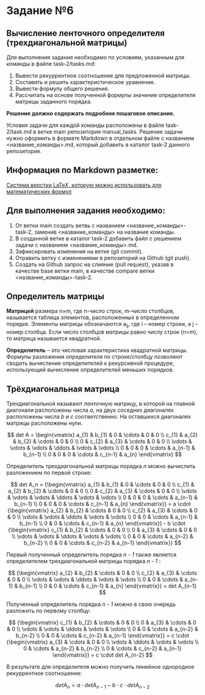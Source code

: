 # Задание №6
## Вычисление ленточного определителя (трехдиагональной матрицы)
Для выполнения задания необходимо по условиям, указанным для команды в файле task-2/tasks.md:
1. Вывести рекуррентное соотношение для предложенной матрицы.
2. Составить и решить характеристическое уравнение.
3. Вывести формулу общего решения.
4. Рассчитать на основе полученной формулы значение определителя матрицы заданного порядка.

**Решение должно содержать подробное пошаговое описание.**

Условия задачи для каждой команды расположены в файле task-2/task.md в ветке main репозитория manual_tasks. 
Решение задачи нужно оформить в формате Markdown в отдельном файле с названием <название_команды>.md, который добавить в каталог task-2 данного репозитория.

## Информация по Markdown разметке:
[Система верстки LaTeX, которую можно использовать для математических формул](https://grammarware.net/text/syutkin/MathInLaTeX.pdf)


## Для выполнения задания необходимо:
1. От ветки main создать ветвь с названием <название_команды>-task-2, заменив <название_команды> на название команды.
2. В созданной ветке в каталог task-2 добавить файл с решением задачи с названием <название_команды>.md.
3. Зафиксировать изменения на ветке (git commit).
4. Отравить ветку с изменениями в репозиторий на Github (git push).
5. Создать на Github запрос на слияние (pull request), указав в качестве base ветки main, в качестве compare ветки <название_команды>-task-2.

## Определитель матрицы

**Матрицей** размера n×m, где n-число строк, m-число столбцов, называется таблица элементов, расположенных в определенном порядке. Элементы матрицы обозначаются a<sub>ij</sub>, где i – номер строки, а j – номер столбца. Если число столбцов матрицы равно числу строк (n=m), то матрица называется квадратной.    
  
**Определитель** – это числовая характеристика квадратной матрицы. Формулы разложения определителя по строке/столбцу позволяют сводить вычисление определителей к рекурсивной процедуре, использующей вычисление определителей меньших порядков.  
  
## Трёхдиагональная матрица  
  
Трехдиагональной называют ленточную матрицу, в которой на главной диагонали расположены числа *a*, на двух соседних диагоналях расположены числа *b* и *c* соответственно. На оставшихся диагоналях матрицы расположены нули.  
  
  
$$  
det A =   
 \begin{vmatrix}  
  a_{1} & b_{1} & 0 & \cdots & 0 & 0 \\  
  с_{1} & a_{2} & b_{2} & \cdots & 0 & 0 \\  
  0 & с_{2} & a_{3} & \cdots & 0 & 0 \\  
  \vdots  & \vdots & \vdots & \ddots & \vdots & \vdots  \\  
  0 & 0 & 0 & \cdots & a_{n-1} & b_{n-1} \\  
  0 & 0 & 0 & \cdots & c_{n-1} & a_{n}   
 \end{vmatrix}  
$$  
  
Определитель трехдиагональной матрицы порядка *n* можно вычислить разложением по первой строке:  
  
$$  
det A_n =   
 {\begin{vmatrix}  
  a_{1} & b_{1} & 0 & \cdots & 0 & 0 \\  
  с_{1} & a_{2} & b_{2} & \cdots & 0 & 0 \\  
  0 & с_{2} & a_{3} & \cdots & 0 & 0 \\  
  \vdots  & \vdots & \vdots & \ddots & \vdots & \vdots  \\  
  0 & 0 & 0 & \cdots & a_{n-1} & b_{n-1} \\  
  0 & 0 & 0 & \cdots & c_{n-1} & a_{n}   
 \end{vmatrix}} =   
 a \cdot  {\begin{vmatrix}  
  a_{2} & b_{2} & \cdots & 0 & 0 \\  
  с_{2} & a_{3} & \cdots & 0 & 0 \\  
  \vdots & \vdots & \ddots & \vdots & \vdots  \\  
  0 & 0 & \cdots & a_{n-1} & b_{n-1} \\  
  0 & 0 & \cdots & c_{n-1} & a_{n}   
 \end{vmatrix}} -   
 b \cdot {\begin{vmatrix}  
  с_{1} & b_{2} & \cdots & 0 & 0 \\  
  0 & a_{3} & \cdots & 0 & 0 \\  
  \vdots  & \vdots & \ddots & \vdots & \vdots  \\  
  0 & 0 & \cdots & a_{n-2} & b_{n-2} \\  
  0 & 0 & \cdots & c_{n-2} & a_{n-1}   
 \end{vmatrix}}   
$$  
  
Первый полученный определитель порядка *n - 1* также является определителем трехдиагональной матрицы порядка *n - 1* :  
  
$$  
 {\begin{vmatrix}  
  a_{2} & b_{2} & \cdots & 0 & 0 \\  
  с_{2} & a_{3} & \cdots & 0 & 0 \\  
  \vdots & \vdots & \ddots & \vdots & \vdots  \\  
  0 & 0 & \cdots & a_{n-1} & b_{n-1} \\  
  0 & 0 & \cdots & c_{n-1} & a_{n}   
 \end{vmatrix}} = det A_{n-1}    
$$  
  
Полученный определитель порядка *n - 1* можно в свою очередь разложить по первому столбцу:  
  
$$    
{\begin{vmatrix}    
  с_{1} & b_{2} & \cdots & 0 & 0 \\    
  0 & a_{3} & \cdots & 0 & 0 \\    
  \vdots  & \vdots & \ddots & \vdots & \vdots  \\    
  0 & 0 & \cdots & a_{n-2} & b_{n-2} \\    
  0 & 0 & \cdots & c_{n-2} & a_{n-1}     
 \end{vmatrix}}  =   
 c \cdot {\begin{vmatrix}    
  a_{3} & \cdots & 0 & 0 \\    
  \vdots & \ddots & \vdots & \vdots  \\    
  0 & \cdots & a_{n-2} & b_{n-2} \\    
  0 & \cdots & c_{n-2} & a_{n-1}     
 \end{vmatrix}} = c \cdot det A_{n-2}  
$$  
  
В результате для определителя можно получить линейное однородное рекуррентное соотношение:

$$  
det A_n =   a \cdot  det A_{n-1} - b \cdot  c \cdot   det A_{n-2}
$$  